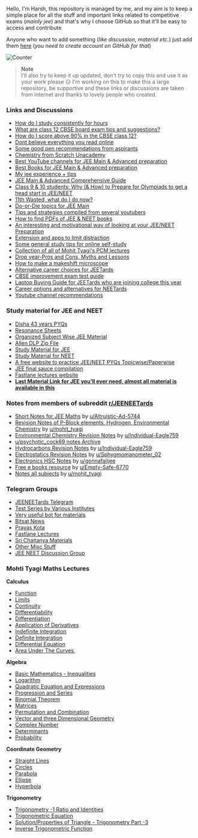 Hello, I'm Harsh, this repository is managed by me, and my aim is to keep a simple place for all the stuff and important links related to competitive exams (*mainly jee*) and that's why I choose GitHub so that it'll be easy to access and contribute

Anyone who want to add something (*like discussion, material etc.*) just add them [here](https://github.com/harshkad/jeeneet.stuff/issues/new) (*you need to create account on GitHub for that*)

![Counter](https://visitor_badge.deta.dev/?id=harshkad.pcmies&type=pv&style=flat&color=blue&label=visitors)

> **Note**  
> I'll also try to keep it up updated, don't try to copy this and use it as your work please 😥 I'm working on this to make this a large repository, be supportive and these links or discussions are taken from internet and thanks to lovely people who created.

### Links and Discussions

- [How do I study consistently for hours](https://qr.ae/pvWqdN)
- [What are class 12 CBSE board exam tips and suggestions?](https://qr.ae/prboB5)
- [How do I score above 90% in the CBSE class 12?](https://www.quora.com/How-do-I-get-90-%2B-in-12-CBSE/answer/Saumya-Meena-2)
- [Dont believe everything you read online](https://www.reddit.com/r/JEENEETards/comments/10otprw/dont_believe_everything_you_read_online/) 
- [Some good pen recommendations from aspirants](https://www.reddit.com/r/JEENEETards/comments/10zfanj/this_is_for_sabki_mild_entertainment_acche_se/)
- [Chemistry from Scratch Unacademy](https://drive.google.com/file/d/1FTwMLVh9R_Qhyy0dR-lsemWHB6wuiIKC/view)
- [Best YouTube channels for JEE Main & Advanced preparation](https://www.reddit.com/r/JEENEETards/comments/pzc33l/request_to_mods_reupload_with_changes_hope_this/)
- [Best Books for JEE Main & Advanced preparation](https://www.reddit.com/r/JEENEETards/comments/q1vsvc/jeeneet_manual_for_books_requesting_mods_to_add/) 
- [My jee experience + tips](https://www.reddit.com/r/JEENEETards/comments/wz4610/6_years_in_16_mins_maybe_youll_learn_something/) 
- [JEE Main & Advanced Comprehensive Guide](https://www.reddit.com/r/JEENEETards/comments/rr6jdt/jee_mainsadvanced_comprehensive_guide_repost/)
- [Class 9 & 10 students: Why (& How) to Prepare for Olympiads to get a head start in JEE/NEET](https://www.reddit.com/r/JEENEETards/comments/q72hqv/kids_who_are_not_in_ninth_or_tenth_class_and_who/)
- [11th Wasted, what do I do now?](https://www.reddit.com/r/JEENEETards/comments/qv02yu/11th_wasted_what_do_i_do_now/)
- [Do-or-Die topics for JEE Main](https://www.reddit.com/r/JEENEETards/comments/qzsj63/importantdoordie_topics_for_mains_2022/)
- [Tips and strategies compiled from several youtubers](https://www.reddit.com/r/JEENEETards/comments/th41w2/all_the_tips_and_strategy_you_need_apart_from/?utm_source=share&utm_medium=web2x&context=3)
- [How to find PDFs of JEE & NEET books](https://www.reddit.com/r/JEENEETards/comments/qg2da0/the_actually_to_find_and_use_pdfs_of_jee_and_neet/) 
- [An interesting and motivational way of looking at your JEE/NEET Preparation](https://www.reddit.com/r/JEENEETards/comments/rsk20i/something_very_useful_for_jeeneetards_check_it/) 
- [Extension and apps to limit distraction](https://www.reddit.com/r/JEENEETards/comments/rxza3v/recommended_browser_extensions_distraction_apps/?utm_source=share&utm_medium=web2x&context=3)
- [Some general study tips for online self-study](https://www.reddit.com/r/JEENEETards/comments/twnr3t/tips_for_people_going_into_class_11th_and_are/)
- [Collection of all of Mohit Tyagi's PCM lectures](https://docs.google.com/document/d/16uirIb3t5MPXa9f9xknZ2uQnLIA9rLLnMlV_NkHfoJ4/edit)
- [Drop year-Pros and Cons, Myths and Lessons](https://www.reddit.com/r/JEENEETards/comments/v0fhoy/drop_year_pros_cons_myths_lessons/?utm_source=share&utm_medium=web2x&context=3)
- [How to make a makeshift microscope](https://www.reddit.com/r/JEENEETards/comments/v2qbyw/how_to_have_a_140x_jugaad_microscope_setup/?utm_source=share&utm_medium=web2x&context=3)
- [Alternative career choices for JEETards](https://www.reddit.com/r/JEENEETards/comments/vi2ijq/alternative_career_choices/?utm_source=share&utm_medium=web2x&context=3)
- [CBSE improvement exam test guide](https://www.reddit.com/r/JEENEETards/comments/w72uzk/nahi_aa_rhe_75_improvement_test_guide/?utm_source=share&utm_medium=web2x&context=3)
- [Laptop Buying Guide for JEETards who are joining college this year](https://www.reddit.com/r/JEENEETards/comments/xesz71/laptop_buying_guide_for_jeetards_who_are_joining/?utm_source=share&utm_medium=web2x&context=3)
- [Career options and alternatives for NEETards](https://www.reddit.com/r/JEENEETards/comments/ylrash/career_options_alternatives_for_pcbtardsneetards/?utm_source=share&utm_medium=web2x&context=3)
- [Youtube channel recommendations](https://www.reddit.com/r/JEENEETards/comments/wne7nt/gr8_underrated_youtube_channels_for_jee_advanced/)

### Study material for JEE and NEET

- [Disha 43 years PYQs](https://drive.google.com/drive/folders/1iZx6KDmSy0kpZEUJRRaLn17xDJNAXMYR?usp=share_link)
- [Resonance Sheets](https://drive.google.com/drive/folders/1gTroyJg3lNVQHxHXhYv4KQ_M14l02q1N?usp=share_link)
- [Organized Subject Wise JEE Material](https://drive.google.com/drive/folders/1-5sTDPA1aK5y6dwY-wyHfeAPdRUB9dpG)
- [Allen DLP Zip File](https://drive.google.com/file/d/1D9napBdRIqT2wdYRiefjf_yQfgxwIEMj/view)
- [Study Material for JEE](https://drive.google.com/drive/folders/1k0cW55ub2nbYVwHk90Z8S3xkCEdkLOlt)
- [Study Material for NEET](https://drive.google.com/drive/folders/1VjgCZP20FW5IYvL1qPmQynTXtAo6VxOf)
- [A free website to practice JEE/NEET PYQs Topicwise/Paperwise](https://questions.examside.com/)
- [JEE final sauce compilation](https://www.reddit.com/r/JEENEETards/comments/x82u7l/final_sauce_compilation_for_jee_2023tards/?utm_source=share&utm_medium=web2x&context=3)
- [Fastlane lectures website](https://www.reddit.com/r/JEENEETards/comments/z399tq/creating_a_site_for_systematic_and_easy_access_of/)
- **[Last Material Link for JEE you'll ever need, almost all material is available in this](https://drive.google.com/drive/folders/1G85ClGqb-M69rRMARVXDEFhTApQhiteV?usp=share_link)**

### Notes from members of subreddit [r/JEENEETards](https://www.reddit.com/r/JEENEETards)

- [Short Notes for JEE Maths](https://drive.google.com/drive/folders/1ImeOLviyCfXUlbkS0ANyvWyR3KX5WUOs?usp=sharing)  by  [u/Altruistic-Ad-5744](https://www.reddit.com/u/Altruistic-Ad-5744)
- [Revision Notes of P-Block elements, Hydrogen, Environmental Chemistry](https://www.reddit.com/user/psychotic_cock69/comments/ttrlb5/credits_to_sir_umohit_tyagi_i_have_made_these/?utm_source=share&utm_medium=web2x&context=3)  by  [u/mohit_tyagi](https://www.reddit.com/u/mohit_tyagi)
- [Environmental Chemistry Revision Notes](https://www.reddit.com/r/JEENEETards/comments/ua9v46/environmental_chem_short_notes_lelo/?utm_source=share&utm_medium=web2x&context=3)  by  [u/Individual-Eagle759](https://www.reddit.com/u/Individual-Eagle759)
- [u/psychotic_cock69 notes Archive](https://www.reddit.com/r/undefined/comments/u6hhuk/comment/i58bbki/?utm_source=share&utm_medium=web2x&context=3)
- [Hydrocarbons Revision Notes](https://imgur.com/gallery/psIyMh1)  by  [u/Individual-Eagle759](https://www.reddit.com/u/Individual-Eagle759)
- [Electrostatics Revision Notes](https://www.reddit.com/r/JEENEETards/comments/u5gtmz/electric_charges_fields_notes_in_8_pages/?utm_source=share&utm_medium=web2x&context=3)  by  [u/Sphygmomanometer_02](https://www.reddit.com/u/Sphygmomanometer_02)
- [Electronics HSC Notes](https://www.reddit.com/r/JEENEETards/comments/v8lz1t/for_hsctards_who_took_electronics_here_are_my/?utm_source=share&utm_medium=web2x&context=3)  by  [u/gonnafailjee](https://www.reddit.com/u/gonnafailjee)
- [Free e books resource](https://drive.google.com/drive/folders/1v14rJL89oR672KS8DMb2eSgOZkTAq9k_?usp=sharing)  by  [u/Empty-Safe-6770](https://www.reddit.com/u/Empty-Safe-6770)
- [Notes all subjects](https://www.reddit.com/r/JEENEETards/comments/xl8jih/all_my_notes_goodbye_d/)  by  [u/mohit_tyagi](https://www.reddit.com/u/mohit_tyagi)

### Telegram Groups

- [JEENEETards Telegram](https://www.google.com/url?q=https://telegram.me/JEENEETardsTelegram)
- [Test Series by Various Institutes](https://www.google.com/url?q=https://telegram.me/Test_Series_For_Jee)
- [Very useful bot for materials](https://www.google.com/url?q=https://telegram.me/Tarun2004bot)
- [Bitsat News](https://www.google.com/url?q=https://telegram.me/BITSAT_2022)
- [Prayas Kota](https://www.google.com/url?q=https://telegram.me/+ipttk90JqzE4ZmFl)
- [Fastlane Lectures](https://www.google.com/url?q=https://telegram.me/+MiF_qBmOWcY5YjJl)
- [Sri Chaitanya Materials](https://www.google.com/url?q=https://telegram.me/jeeforyou1)
- [Other Misc Stuff](https://www.google.com/url?q=https://telegram.me/iit_jee_mains_advanced_material)
- [JEE NEET Discussion Group](https://www.google.com/url?q=https://telegram.me/jee_neet_discussion_group)

### Mohti Tyagi Maths Lectures

**Calculus**

-   [Function](https://www.youtube.com/playlist?list=PL_A4M5IAkMad5zB0Dh6gUw1eYK8dN7hP7)
-   [Limits](https://www.youtube.com/playlist?list=PL_A4M5IAkMaexM2nxZt512ESPt83EshJq)
-   [Continuity](https://www.youtube.com/playlist?list=PL_A4M5IAkMafj2vfy6rQHtTzgA_TnJsZ_)
-   [Differentiability](https://www.youtube.com/playlist?list=PL_A4M5IAkMafj2vfy6rQHtTzgA_TnJsZ_)
-   [Differentiation](https://www.youtube.com/playlist?list=PL_A4M5IAkMaeewzwCJPpL65y1HV0VAiC4)
-   [Application of Derivatives](https://www.youtube.com/playlist?list=PL_A4M5IAkMacK_BU3vfAcCOuOJtQOHNfI)
-   [Indefinite Integration](https://www.youtube.com/playlist?list=PL_A4M5IAkMacK7OyqPwHe0rvG4KqxFIum)
-   [Definite Integration](https://www.youtube.com/playlist?list=PL_A4M5IAkMafGD8xJhm9IioyF_norREYN)
-   [Differential Equation](https://www.youtube.com/playlist?list=PL_A4M5IAkMaeukUFW7G-KjoL-K2T3B3Mg)
-   [Area Under The Curves ](https://www.youtube.com/playlist?list=PL_A4M5IAkMaf8TqINqRXRlWeuFgl6fBgf)

**Algebra**

-   [Basic Mathematics - Inequalities](https://www.youtube.com/playlist?list=PL_A4M5IAkMafig81EHnu345hUAHXOhe46)
-   [Logarithm](https://www.youtube.com/playlist?list=PL_A4M5IAkMadF2rExT0C-TvtH2vn3dLGR)
-   [Quadratic Equation and Expressions](https://www.youtube.com/playlist?list=PL_A4M5IAkMaf5Ga3nQJe-gg-0zXG77YRB)
-   [Progression and Series](https://www.youtube.com/playlist?list=PL_A4M5IAkMaeu--QWWngkEI10RKOXf8TF)
-   [Binomial Theorem](https://www.youtube.com/playlist?list=PL_A4M5IAkMacSgRRlEkUB9v-gE1yxw_rG)
-   [Matrices](https://www.youtube.com/playlist?list=PL_A4M5IAkMafsNaawDfrQl6EhgdEiWVD6)
-   [Permutation and Combination](https://www.youtube.com/playlist?list=PL_A4M5IAkMae1vVGOC3Ptr4qXYZOqXvJa)
-   [Vector and three Dimensional Geometry](https://www.youtube.com/playlist?list=PL_A4M5IAkMafmea0RnicbuLD6Ly2EIr0X)
-   [Complex Number](https://www.youtube.com/playlist?list=PL_A4M5IAkMaeLzehBWWVD_EZL7EuaVP-X)
-   [Determinants](https://www.youtube.com/playlist?list=PL_A4M5IAkMaex9aIhynPtk3ZO-xO_G2kJ)
-   [Probability](https://www.youtube.com/playlist?list=PL_A4M5IAkMaf-WePkSulK_zt0yfQUrZgE)

**Coordinate Geometry**

-   [Straight Lines](https://www.youtube.com/playlist?list=PL_A4M5IAkMaf3M7rSq9M4NmLACdYuCQ_7)
-   [Circles](https://www.youtube.com/playlist?list=PL_A4M5IAkMadiR6WFaUTQegpdKUJRD90D)
-   [Parabola](https://www.youtube.com/playlist?list=PL_A4M5IAkMaeT3qAAgcvUXiKnM044FO44)
-   [Ellipse](https://www.youtube.com/playlist?list=PL_A4M5IAkMae6_gCoLFltXl3bmtZmOvjQ)
-   [Hyperbola](https://www.youtube.com/playlist?list=PL_A4M5IAkMaeaLAU22ViTSvk3T7AWxnT_)

**Trigonometry**

-   [Trigonometry -1 Ratio and Identities](https://www.youtube.com/playlist?list=PL_A4M5IAkMafhPkzpa16mbUDqD8d7bBhL)
-   [Trigonometric Equation](https://www.youtube.com/playlist?list=PL_A4M5IAkMafsM4VwfCbZ8Oa4i_96R09n)
-   [Solution/Properties of Triangle - Trigonometry Part -3](https://www.youtube.com/playlist?list=PL_A4M5IAkMaerL1K-p5sRRdzjNrqn72Rg)
-   [Inverse Trigonometric Function](https://www.youtube.com/playlist?list=PL_A4M5IAkMacqcUtkJPTPXSrvNm_5NK-v)

